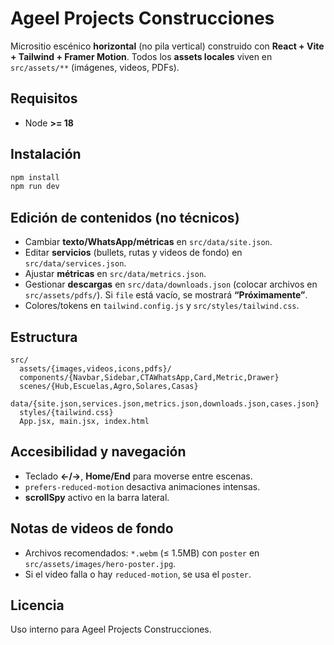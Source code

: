 # Ageel Projects Construcciones

Micrositio escénico **horizontal** (no pila vertical) construido con **React + Vite + Tailwind + Framer Motion**. Todos los **assets locales** viven en `src/assets/**` (imágenes, videos, PDFs).

## Requisitos
- Node **>= 18**

## Instalación
```bash
npm install
npm run dev
```

## Edición de contenidos (no técnicos)
- Cambiar **texto/WhatsApp/métricas** en `src/data/site.json`.
- Editar **servicios** (bullets, rutas y videos de fondo) en `src/data/services.json`.
- Ajustar **métricas** en `src/data/metrics.json`.
- Gestionar **descargas** en `src/data/downloads.json` (colocar archivos en `src/assets/pdfs/`). Si `file` está vacío, se mostrará **“Próximamente”**.
- Colores/tokens en `tailwind.config.js` y `src/styles/tailwind.css`.

## Estructura
```
src/
  assets/{images,videos,icons,pdfs}/
  components/{Navbar,Sidebar,CTAWhatsApp,Card,Metric,Drawer}
  scenes/{Hub,Escuelas,Agro,Solares,Casas}
  data/{site.json,services.json,metrics.json,downloads.json,cases.json}
  styles/{tailwind.css}
  App.jsx, main.jsx, index.html
```

## Accesibilidad y navegación
- Teclado **←/→**, **Home/End** para moverse entre escenas.
- `prefers-reduced-motion` desactiva animaciones intensas.
- **scrollSpy** activo en la barra lateral.

## Notas de videos de fondo
- Archivos recomendados: `*.webm` (≤ 1.5MB) con `poster` en `src/assets/images/hero-poster.jpg`.
- Si el video falla o hay `reduced-motion`, se usa el `poster`.

## Licencia
Uso interno para Ageel Projects Construcciones.
